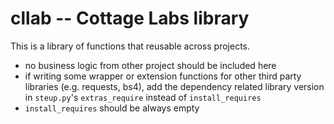 cllab -- Cottage Labs library
================

This is a library of functions that reusable across projects.

* no business logic from other project should be included here
* if writing some wrapper or extension functions for other third party libraries (e.g. requests, bs4), add the dependency related library version in `steup.py`'s `extras_require` instead of `install_requires` 
* `install_requires` should be always empty

